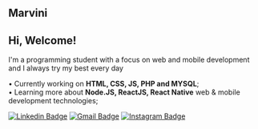 ## Marvini

## Hi, Welcome!

<!--
**marviniDev/marviniDev** is a ✨ _special_ ✨ repository because its `README.md` (this file) appears on your GitHub profile.

Here are some ideas to get you started:

- 🔭 I’m currently working on ...
- 🌱 I’m currently learning ...
- 👯 I’m looking to collaborate on ...
- 🤔 I’m looking for help with ...
- 💬 Ask me about ...
- 📫 How to reach me: ...
- 😄 Pronouns: ...
- ⚡ Fun fact: ...
-->
I'm a programming student with a focus on web and mobile development and I always try my best every day

• Currently working on **HTML, CSS, JS, PHP and MYSQL**;
<br/>• Learning more about **Node.JS, ReactJS, React Native** web & mobile development technologies;

[![Linkedin Badge](https://img.shields.io/badge/-Marcos%20Vinícius-28e069?style=flat-square&logo=Linkedin&logoColor=white&link=https://www.linkedin.com/in/marcos-vin%C3%ADcius-1736b817b/)](https://) [![Gmail Badge](https://img.shields.io/badge/-vinicius.uchoa2002@gmail.com-28e069?style=flat-square&logo=Gmail&logoColor=white&link=mailto:vinicius.uchoa2002@gmail.com)](mailto:vinicius.uchoa2002@gmail.com) [![Instagram Badge](https://img.shields.io/badge/-ohumarvini-28e069?style=flat-square&labelColor=28e069&logo=Instagram&logoColor=white&link=https://www.instagram.com/ohumarvini/)](https://www.instagram.com/ohumarvini/)

